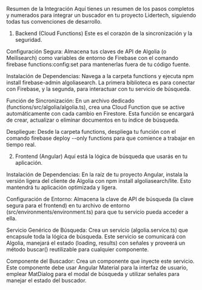 Resumen de la Integración
Aquí tienes un resumen de los pasos completos y numerados para integrar un buscador en tu proyecto Lidertech, siguiendo todas tus convenciones de desarrollo.

1. Backend (Cloud Functions)
Este es el corazón de la sincronización y la seguridad.

Configuración Segura: Almacena tus claves de API de Algolia (o Meilisearch) como variables de entorno de Firebase con el comando firebase functions:config:set para mantenerlas fuera de tu código fuente.

Instalación de Dependencias: Navega a la carpeta functions y ejecuta npm install firebase-admin algoliasearch. La primera biblioteca es para conectar con Firebase, y la segunda, para interactuar con tu servicio de búsqueda.

Función de Sincronización: En un archivo dedicado (functions/src/algolia/algolia.ts), crea una Cloud Function que se active automáticamente con cada cambio en Firestore. Esta función se encargará de crear, actualizar o eliminar documentos en tu índice de búsqueda.

Despliegue: Desde la carpeta functions, despliega tu función con el comando firebase deploy --only functions para que comience a trabajar en tiempo real.

2. Frontend (Angular)
Aquí está la lógica de búsqueda que usarás en tu aplicación.

Instalación de Dependencias: En la raíz de tu proyecto Angular, instala la versión ligera del cliente de Algolia con npm install algoliasearch/lite. Esto mantendrá tu aplicación optimizada y ligera.

Configuración de Entorno: Almacena la clave de API de búsqueda (la clave segura para el frontend) en tu archivo de entorno (src/environments/environment.ts) para que tu servicio pueda acceder a ella.

Servicio Genérico de Búsqueda: Crea un servicio (algolia.service.ts) que encapsule toda la lógica de búsqueda. Este servicio se comunicará con Algolia, manejará el estado (loading, results) con señales y proveerá un método buscar() reutilizable para cualquier componente.

Componente del Buscador: Crea un componente que inyecte este servicio. Este componente debe usar Angular Material para la interfaz de usuario, emplear MatDialog para el modal de búsqueda y utilizar señales para manejar el estado del buscador.
